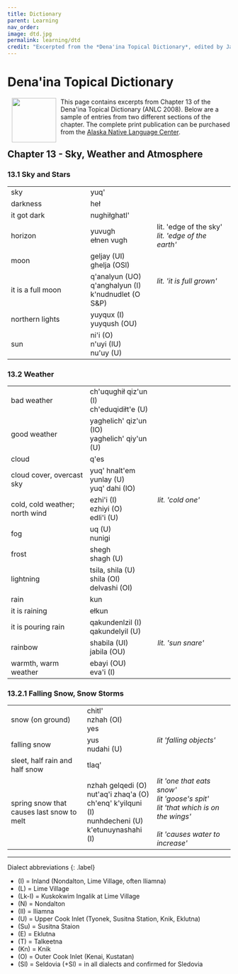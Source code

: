 ```yaml
---
title: Dictionary
parent: Learning
nav_order: 
image: dtd.jpg
permalink: learning/dtd
credit: "Excerpted from the *Dena'ina Topical Dictionary*, edited by James Kari."
---
```


# Dena'ina Topical Dictionary

<img src="{{site.baseurl}}/images/dtd.png" hspace="10" align="left" width="100">This page contains excerpts from Chapter 13 of the Dena'ina Topical Dictionary (ANLC 2008). Below are a sample of entries from two different sections of the chapter. The complete print publication can be purchased from the <a href="https://www.uaf.edu/anlc/">Alaska Native Language Center</a>.  


## Chapter 13 - Sky, Weather and Atmosphere

### 13.1 Sky and Stars

<table class="chart" width="550">
	<tr>
		<td width="200">sky</td>
		<td width="150">yuq'</td>
		<td width="200">&nbsp;</td>
	</tr>
	<tr>
		<td>darkness</td>
		<td>heł</td>
		<td>&nbsp;</td>
	</tr>
	<tr>
		<td>it got dark</td>
		<td>nughiłghatl'</td>
		<td>&nbsp;</td>
	</tr>
	<tr>
		<td>horizon</td>
		<td>yuvugh<br />ełnen vugh</td>
		<td>lit. 'edge of the sky'<br />
		<i>lit. 'edge of the earth'</i></td>
	</tr>
	<tr>
		<td>moon</td>
		<td>geljay (UI)<br/>ghelja (OSl)</td>
		<td>&nbsp;</td>
	</tr>
	<tr>
		<td>it is a full moon</td>
		<td>q'analyun (UO)<br />
		q'anghalyun (I)<br />
		k'nudnudlet (O S&amp;P)</td>
		<td><i>lit. 'it is full grown'</i><br />&nbsp;<br />&nbsp;</td>
	</tr>
	<tr>
		<td>northern lights</td>
		<td>yuyqux (I)<br/>yuyqush (OU)
		</td>
		<td>&nbsp;</td>
	</tr>
	<tr>
		<td>sun</td>
		<td>ni'i (O)<br />n'uyi (IU)<br/>nu'uy (U)</td>
		<td>&nbsp;</td>
	</tr>
</table>

### 13.2 Weather
<table width="550" class="chart">
	<tr>
		<td width="200">bad weather</td>
		<td width="150">ch'uqughił qiz'un (I)<br/>
		ch'eduqidiłt'e (U)
		</td>
		<td width="200">&nbsp;
		</td>
	</tr>
	<tr>
		<td>good weather</td>
		<td>yaghelich' qiz'un (IO)<br/>
		yaghelich' qiy'un (U)</td>
		<td>&nbsp;</td>
	</tr>
	<tr>
		<td>cloud</td>
		<td>q'es</td>
		<td>&nbsp;</td>
	</tr>
	<tr>
		<td>cloud cover, overcast sky</td>
		<td>yuq' hnalt'em <br />
		yunlay (U)<br/>
		yuq' dahi (IO)</td>
		<td>&nbsp;</td>
	</tr>
	<tr>
		<td>cold, cold weather; north wind</td>
		<td>ezhi'i (I)<br/>
		ezhiyi (O)
		<br />
		edli'i (U)
		</td>
		<td><i>lit. 'cold one'</i><br />&nbsp;<br />&nbsp;</td>
	</tr>
	<tr>
		<td>fog</td>
		<td>uq (U)<br />nunigi</td>
		<td>&nbsp;</td>
	</tr>
	<tr>
		<td>frost</td>
		<td>shegh<br />shagh (U)</td>
		<td>&nbsp;</td>
	</tr>
	<tr>
		<td>lightning</td>
		<td>tsila, shila (U)<br />
		shila (OI)<br/>
		delvashi (OI)</td>
		<td>&nbsp;</td>
	</tr>
	<tr>
		<td>rain</td>
		<td>kun</td>
		<td>&nbsp;</td>
	</tr>
	<tr>
		<td>it is raining</td>
		<td>ełkun</td>
		<td>&nbsp;</td>
	</tr>
	<tr>
		<td>it is pouring rain</td>
		<td>qakundenlzil (I)<br />
		qakundelyil (U)</td>
		<td>&nbsp;</td>
	</tr>
	<tr>
		<td>rainbow<br /></td>
		<td>shabila (UI)<br />jabila (OU)</td>
		<td><i>lit. 'sun snare'</i><br />&nbsp;</td>
	</tr>
	<tr>
		<td>warmth, warm weather</td>
		<td>ebayi (OU)<br />eva'i (I)</td>
		<td>&nbsp;</td>
	</tr>
</table>

### 13.2.1 Falling Snow, Snow Storms

<table width="550" class="chart">
	<tr>
		<td width="200">snow (on ground)</td>
		<td width="150">chitl'<br />
		nzhah (OI)<br />
		yes</td>
		<td width="200">&nbsp;</td>
	</tr>
	<tr>
		<td>falling snow<br /></td>
		<td>yus
		<br />nudahi (U)</td>
		<td><i>lit 'falling objects'</i><br />&nbsp;</td>
	</tr>
	<tr>
		<td>sleet, half rain and half snow</td>
		<td>tlaq'</td>
		<td>&nbsp;</td>
	</tr>
	<tr>
		<td>spring snow that causes last snow to melt</td>
		<td>nzhah gelqedi (O)<br />
		nut'aq'i zhaq'a (O)<br />
		ch'enq' k'yilquni (I)<br />
		nunhdecheni (U)<br />
		k'etunuynashahi (I)</td>
		<td><i>lit 'one that eats snow'</i><br />
		<i>lit 'goose's spit'</i><br />
		<i>lit 'that which is on the wings'</i><br />
		&nbsp;<br />
		<i>lit 'causes water to increase'</i></td>
	</tr>
</table>

<hr>
Dialect abbreviations 
{: .label}

- (I) = Inland (Nondalton, Lime Village, often Iliamna)
- (L) = Lime Village
- (Lk-I) = Kuskokwim Ingalik at Lime Village
- (N) = Nondalton
- (Il) = Iliamna
- (U) = Upper Cook Inlet (Tyonek, Susitna Station, Knik, Eklutna)
- (Su) = Susitna Staion
- (E) = Eklutna
- (T) = Talkeetna
- (Kn) = Knik
- (O) = Outer Cook Inlet (Kenai, Kustatan)
- (Sl) = Seldovia (+Sl) = in all dialects and confirmed for Sledovia

<br>
	
